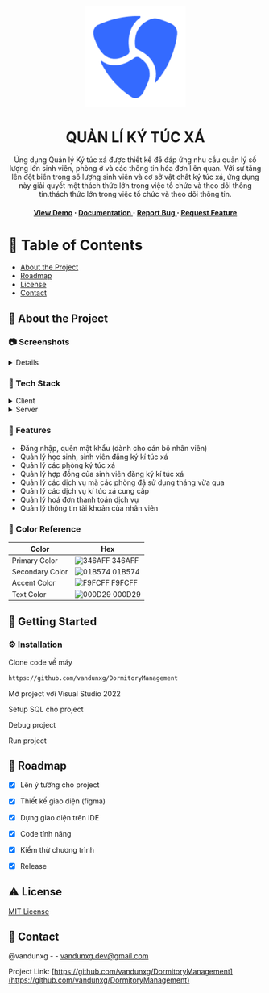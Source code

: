 <div align='center'>

<img src=https://raw.githubusercontent.com/vandunxg/DormitoryManagement/main/DORMITORY%20MANAGEMENT/Resources/DEMO/LOGO.png alt="logo" width=200 height=200 />

<h1>QUẢN LÍ KÝ TÚC XÁ</h1>
<p>Ứng dụng Quản lý Ký túc xá được thiết kế để đáp ứng nhu cầu quản lý số lượng lớn sinh viên, phòng ở và các thông tin hóa đơn liên quan. Với sự tăng lên đột biến trong số lượng sinh viên và cơ sở vật chất ký túc xá, ứng dụng này giải quyết một thách thức lớn trong việc tổ chức và theo dõi thông tin.thách thức lớn trong việc tổ chức và theo dõi thông tin.</p>

<h4> <a href=https://raw.githubusercontent.com/vandunxg/DormitoryManagement/main/DORMITORY%20MANAGEMENT/Resources/DEMO/bandicam 2023-12-23 15-49-48-941.mp4>View Demo</a> <span> · </span> <a href="https://github.com/vandunxg/DormitoryManagement/blob/master/README.md"> Documentation </a> <span> · </span> <a href="https://github.com/vandunxg/DormitoryManagement/issues"> Report Bug </a> <span> · </span> <a href="https://github.com/vandunxg/DormitoryManagement/issues"> Request Feature </a> </h4>


</div>

# :notebook_with_decorative_cover: Table of Contents

- [About the Project](#star2-about-the-project)
- [Roadmap](#compass-roadmap)
- [License](#warning-license)
- [Contact](#handshake-contact)


## :star2: About the Project

### :camera: Screenshots
<details> 
<div align="center"> <a href="https://raw.githubusercontent.com/vandunxg/DormitoryManagement/main/DORMITORY%20MANAGEMENT/Resources/DEMO/bandicam 2023-12-23 15-49-48-941.mp4"><img src="https://raw.githubusercontent.com/vandunxg/DormitoryManagement/main/DORMITORY%20MANAGEMENT/Resources/DEMO/1.jpg" alt='image' width='800'/></a> </div>
<div align="center"> <a href="https://raw.githubusercontent.com/vandunxg/DormitoryManagement/main/DORMITORY%20MANAGEMENT/Resources/DEMO/bandicam 2023-12-23 15-49-48-941.mp4"><img src="https://raw.githubusercontent.com/vandunxg/DormitoryManagement/main/DORMITORY%20MANAGEMENT/Resources/DEMO/2.jpg" alt='image' width='800'/></a> </div>
<div align="center"> <a href="https://raw.githubusercontent.com/vandunxg/DormitoryManagement/main/DORMITORY%20MANAGEMENT/Resources/DEMO/bandicam 2023-12-23 15-49-48-941.mp4"><img src="https://raw.githubusercontent.com/vandunxg/DormitoryManagement/main/DORMITORY%20MANAGEMENT/Resources/DEMO/3.jpg" alt='image' width='800'/></a> </div>
<div align="center"> <a href="https://raw.githubusercontent.com/vandunxg/DormitoryManagement/main/DORMITORY%20MANAGEMENT/Resources/DEMO/bandicam 2023-12-23 15-49-48-941.mp4"><img src="https://raw.githubusercontent.com/vandunxg/DormitoryManagement/main/DORMITORY%20MANAGEMENT/Resources/DEMO/4.jpg" alt='image' width='800'/></a> </div>
<div align="center"> <a href="https://raw.githubusercontent.com/vandunxg/DormitoryManagement/main/DORMITORY%20MANAGEMENT/Resources/DEMO/bandicam 2023-12-23 15-49-48-941.mp4"><img src="https://raw.githubusercontent.com/vandunxg/DormitoryManagement/main/DORMITORY%20MANAGEMENT/Resources/DEMO/5.jpg" alt='image' width='800'/></a> </div>
<div align="center"> <a href="https://raw.githubusercontent.com/vandunxg/DormitoryManagement/main/DORMITORY%20MANAGEMENT/Resources/DEMO/bandicam 2023-12-23 15-49-48-941.mp4"><img src="https://raw.githubusercontent.com/vandunxg/DormitoryManagement/main/DORMITORY%20MANAGEMENT/Resources/DEMO/6.jpg" alt='image' width='800'/></a> </div>
<div align="center"> <a href="https://raw.githubusercontent.com/vandunxg/DormitoryManagement/main/DORMITORY%20MANAGEMENT/Resources/DEMO/bandicam 2023-12-23 15-49-48-941.mp4"><img src="https://raw.githubusercontent.com/vandunxg/DormitoryManagement/main/DORMITORY%20MANAGEMENT/Resources/DEMO/7.jpg" alt='image' width='800'/></a> </div>
<div align="center"> <a href="https://raw.githubusercontent.com/vandunxg/DormitoryManagement/main/DORMITORY%20MANAGEMENT/Resources/DEMO/bandicam 2023-12-23 15-49-48-941.mp4"><img src="https://raw.githubusercontent.com/vandunxg/DormitoryManagement/main/DORMITORY%20MANAGEMENT/Resources/DEMO/8.jpg" alt='image' width='800'/></a> </div>
<div align="center"> <a href="https://raw.githubusercontent.com/vandunxg/DormitoryManagement/main/DORMITORY%20MANAGEMENT/Resources/DEMO/bandicam 2023-12-23 15-49-48-941.mp4"><img src="https://raw.githubusercontent.com/vandunxg/DormitoryManagement/main/DORMITORY%20MANAGEMENT/Resources/DEMO/9.jpg" alt='image' width='800'/></a> </div>
<div align="center"> <a href="https://raw.githubusercontent.com/vandunxg/DormitoryManagement/main/DORMITORY%20MANAGEMENT/Resources/DEMO/bandicam 2023-12-23 15-49-48-941.mp4"><img src="https://raw.githubusercontent.com/vandunxg/DormitoryManagement/main/DORMITORY%20MANAGEMENT/Resources/DEMO/10.jpg" alt='image' width='800'/></a> </div>
<div align="center"> <a href="https://raw.githubusercontent.com/vandunxg/DormitoryManagement/main/DORMITORY%20MANAGEMENT/Resources/DEMO/bandicam 2023-12-23 15-49-48-941.mp4"><img src="https://raw.githubusercontent.com/vandunxg/DormitoryManagement/main/DORMITORY%20MANAGEMENT/Resources/DEMO/11.jpg" alt='image' width='800'/></a> </div>
<div align="center"> <a href="https://raw.githubusercontent.com/vandunxg/DormitoryManagement/main/DORMITORY%20MANAGEMENT/Resources/DEMO/bandicam 2023-12-23 15-49-48-941.mp4"><img src="https://raw.githubusercontent.com/vandunxg/DormitoryManagement/main/DORMITORY%20MANAGEMENT/Resources/DEMO/12.jpg" alt='image' width='800'/></a> </div>
<div align="center"> <a href="https://raw.githubusercontent.com/vandunxg/DormitoryManagement/main/DORMITORY%20MANAGEMENT/Resources/DEMO/bandicam 2023-12-23 15-49-48-941.mp4"><img src="https://raw.githubusercontent.com/vandunxg/DormitoryManagement/main/DORMITORY%20MANAGEMENT/Resources/DEMO/13.jpg" alt='image' width='800'/></a> </div>
<div align="center"> <a href="https://raw.githubusercontent.com/vandunxg/DormitoryManagement/main/DORMITORY%20MANAGEMENT/Resources/DEMO/bandicam 2023-12-23 15-49-48-941.mp4"><img src="https://raw.githubusercontent.com/vandunxg/DormitoryManagement/main/DORMITORY%20MANAGEMENT/Resources/DEMO/14.jpg" alt='image' width='800'/></a> </div>
<div align="center"> <a href="https://raw.githubusercontent.com/vandunxg/DormitoryManagement/main/DORMITORY%20MANAGEMENT/Resources/DEMO/bandicam 2023-12-23 15-49-48-941.mp4"><img src="https://raw.githubusercontent.com/vandunxg/DormitoryManagement/main/DORMITORY%20MANAGEMENT/Resources/DEMO/15.jpg" alt='image' width='800'/></a> </div>
<div align="center"> <a href="https://raw.githubusercontent.com/vandunxg/DormitoryManagement/main/DORMITORY%20MANAGEMENT/Resources/DEMO/bandicam 2023-12-23 15-49-48-941.mp4"><img src="https://raw.githubusercontent.com/vandunxg/DormitoryManagement/main/DORMITORY%20MANAGEMENT/Resources/DEMO/16.jpg" alt='image' width='800'/></a> </div>
<div align="center"> <a href="https://raw.githubusercontent.com/vandunxg/DormitoryManagement/main/DORMITORY%20MANAGEMENT/Resources/DEMO/bandicam 2023-12-23 15-49-48-941.mp4"><img src="https://raw.githubusercontent.com/vandunxg/DormitoryManagement/main/DORMITORY%20MANAGEMENT/Resources/DEMO/17.jpg" alt='image' width='800'/></a> </div>
<div align="center"> <a href="https://raw.githubusercontent.com/vandunxg/DormitoryManagement/main/DORMITORY%20MANAGEMENT/Resources/DEMO/bandicam 2023-12-23 15-49-48-941.mp4"><img src="https://raw.githubusercontent.com/vandunxg/DormitoryManagement/main/DORMITORY%20MANAGEMENT/Resources/DEMO/18.jpg" alt='image' width='800'/></a> </div>
<div align="center"> <a href="https://raw.githubusercontent.com/vandunxg/DormitoryManagement/main/DORMITORY%20MANAGEMENT/Resources/DEMO/bandicam 2023-12-23 15-49-48-941.mp4"><img src="https://raw.githubusercontent.com/vandunxg/DormitoryManagement/main/DORMITORY%20MANAGEMENT/Resources/DEMO/19.jpg" alt='image' width='800'/></a> </div>
</details>

### :space_invader: Tech Stack
<details> <summary>Client</summary> <ul>
<li><a href="https://learn.microsoft.com/en-us/dotnet/csharp/">.NET</a></li>
<li><a href="https://www.figma.com/">FIGMA</a></li>
</ul> </details>
<details> <summary>Server</summary> <ul>
<li><a href="https://learn.microsoft.com/en-us/sql/ssms/download-sql-server-management-studio-ssms?view=sql-server-ver16">SQL Server Management Studio</a></li>
</ul> </details>

### :dart: Features
- Đăng nhập, quên mật khẩu (dành cho cán bộ nhân viên)
- Quản lý học sinh, sinh viên đăng ký kí túc xá
- Quản lý các phòng ký túc xá
- Quản lý hợp đồng của sinh viên đăng ký kí túc xá
- Quản lý các dịch vụ mà các phòng đã sử dụng tháng vừa qua
- Quản lý các dịch vụ kí túc xá cung cấp
- Quản lý hoá đơn thanh toán dịch vụ
- Quản lý thông tin tài khoản của nhân viên


### :art: Color Reference
| Color | Hex |
| --------------- | ---------------------------------------------------------------- |
| Primary Color | ![346AFF](https://via.placeholder.com/10/346AFF?text=+) 346AFF |
| Secondary Color | ![01B574](https://via.placeholder.com/10/01B574?text=+) 01B574 |
| Accent Color | ![F9FCFF](https://via.placeholder.com/10/F9FCFF?text=+) F9FCFF |
| Text Color | ![000D29](https://via.placeholder.com/10/000D29?text=+) 000D29 |

## :toolbox: Getting Started

### :gear: Installation

Clone code về máy
```bash
https://github.com/vandunxg/DormitoryManagement
```
Mở project với Visual Studio 2022

Setup SQL cho project

Debug project

Run project


## :compass: Roadmap

* [x] Lên ý tưởng cho project
* [x] Thiết kế giao diện (figma)
* [x] Dựng giao diện trên IDE
* [x] Code tính năng
* [x] Kiểm thử chương trình
* [x] Release


## :warning: License

<a href="[https://learn.microsoft.com/en-us/sql/ssms/download-sql-server-management-studio-ssms?view=sql-server-ver16](https://github.com/vandunxg/DormitoryManagement/blob/main/LICENSE)">MIT License</a>

## :handshake: Contact

@vandunxg - - vandunxg.dev@gmail.com

Project Link: [https://github.com/vandunxg/DormitoryManagement](https://github.com/vandunxg/DormitoryManagement)
